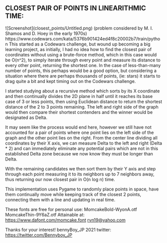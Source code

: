 <h2>CLOSEST PAIR OF POINTS IN LINEARITHMIC TIME:</h2>
![Screenshot](closest_points/Untitled.png)
(problem considered by M. I. Shamos and D. Hoey in the early 1970s)
https://www.codewars.com/kata/5376b901424ed4f8c20002b7/train/python
This started as a Codewars challenge, but wound up becoming a big learning project, as initially,
I had no idea how to find the closest pair of coordinates without using a brute-force method,
which in this case would be O(n^2), to simply iterate through every point and measure its distance to
every other point, returning the shortest one. In the case of less-than-many number of points, this perhaps
would be a good option, but considering a situation where there are perhaps thousands of points, (ie: stars)
it starts to drag quite a bit and kept timing out on the Codewars challenge.

I started studying about a recursive method which sorts by its X coordinate and then continually divides 
the 2D plane in half until it reaches its base case of 3 or less points, then using Euclidean distance to 
return the shortest distance of the 2 to 3 points remaining. The left and right side of the graph would 
then compare their shortest contenders and the winner would be designated as Delta.

It may seem like the process would end here, however we still have not accounted for a pair of points where
one point lies on the left side of the graph and the other point lies on the right. From the center line
dividing all coordinates by their X axis, we can measure Delta to the left and right (Delta * 2) and can immediately 
eliminate any potential pairs which are not in this established Delta zone because we now know they must be longer
than Delta.

With the remaining candidates we then sort them by their Y axis and step through each point measuring it to its
neighbors up to 7 neighbors away, thus returning our now closest pair in O(n log n) time. 

This implementation uses Pygame to randomly place points in space, have them continually
move while keeping track of the closest 2 points, connecting them with a line and updating
in real time.

These fonts are free for personal use:
MomcakeBold-WyonA.otf
MomcakeThin-9Y6aZ.otf
Attainable at:
https://www.dafont.com/momcake.font
rvn19@yahoo.com

Thanks for your interest!
bennyBoy_JP 2021
twitter: https://twitter.com/Bennyboy_JP
